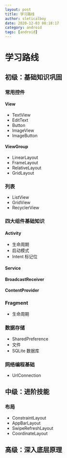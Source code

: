 ```yaml
---
layout: post
title: 学习路线
author: sleticalboy
date: 2020-12-03 08:18:17
category: android
tags: [android]
---
```


# 学习路线

## 初级：基础知识巩固
### 常用控件
#### View
- TextView
- EditText
- Button
- ImageView
- ImageButton
#### ViewGroup
- LinearLayout
- FrameLayout
- RelativeLayout
- GridLayout
### 列表
- ListView
- GridView
- RecyclerView
### 四大组件基础知识
#### Activity
- 生命周期
- 启动模式
- Intent 标记位
#### Service
#### BroadcastReceiver
#### ContentProvider
### Fragment
- 生命周期

### 数据存储
- SharedPreference
- 文件
- SQLite 数据库

### 网络编程基础
- UrlConnection

## 中级：进阶技能
### 布局
- ConstraintLayout
- AppBarLayout
- SwipeRefreshLayout
- CoordinateLayout

## 高级：深入底层原理

